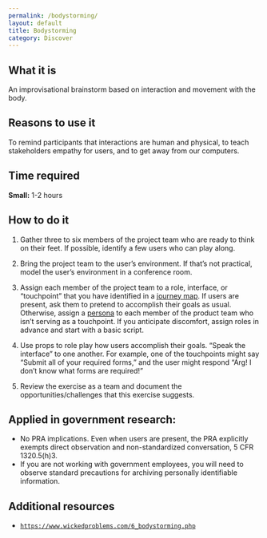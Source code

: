 ```yaml
---
permalink: /bodystorming/
layout: default
title: Bodystorming
category: Discover
---
```


## What it is

An improvisational brainstorm based on interaction and movement with the body.

## Reasons to use it

To remind participants that interactions are human and physical, to teach stakeholders empathy for users, and to get away from our computers.

## Time required

**Small:** 1-2 hours

## How to do it

1. Gather three to six members of the project team who are ready to think on their feet. If possible, identify a few users who can play along.

2. Bring the project team to the user’s environment. If that’s not practical, model the user’s environment in a conference room.

3. Assign each member of the project team to a role, interface, or “touchpoint” that you have identified in a [journey map](../journey-mapping/). If users are present, ask them to pretend to accomplish their goals as usual. Otherwise, assign a [persona](../personas/) to each member of the product team who isn’t serving as a touchpoint. If you anticipate discomfort, assign roles in advance and start with a basic script.

4. Use props to role play how users accomplish their goals. “Speak the interface” to one another. For example, one of the touchpoints might say “Submit all of your required forms,” and the user might respond “Arg! I don’t know what forms are required!”

5. Review the exercise as a team and document the opportunities/challenges that this exercise suggests.

## Applied in government research:

- No PRA implications. Even when users are present, the PRA explicitly exempts direct observation and non-standardized conversation, 5 CFR 1320.5(h)3.
- If you are not working with government employees, you will need to observe standard precautions for archiving personally identifiable information.

## Additional resources

- [`https://www.wickedproblems.com/6_bodystorming.php`](https://www.wickedproblems.com/6_bodystorming.php)
